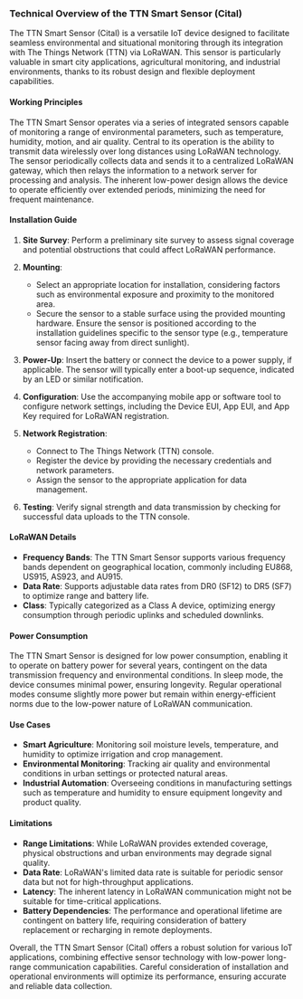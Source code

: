 ### Technical Overview of the TTN Smart Sensor (Cital)

The TTN Smart Sensor (Cital) is a versatile IoT device designed to facilitate seamless environmental and situational monitoring through its integration with The Things Network (TTN) via LoRaWAN. This sensor is particularly valuable in smart city applications, agricultural monitoring, and industrial environments, thanks to its robust design and flexible deployment capabilities.

#### Working Principles

The TTN Smart Sensor operates via a series of integrated sensors capable of monitoring a range of environmental parameters, such as temperature, humidity, motion, and air quality. Central to its operation is the ability to transmit data wirelessly over long distances using LoRaWAN technology. The sensor periodically collects data and sends it to a centralized LoRaWAN gateway, which then relays the information to a network server for processing and analysis. The inherent low-power design allows the device to operate efficiently over extended periods, minimizing the need for frequent maintenance.

#### Installation Guide

1. **Site Survey**: Perform a preliminary site survey to assess signal coverage and potential obstructions that could affect LoRaWAN performance.

2. **Mounting**:
   - Select an appropriate location for installation, considering factors such as environmental exposure and proximity to the monitored area.
   - Secure the sensor to a stable surface using the provided mounting hardware. Ensure the sensor is positioned according to the installation guidelines specific to the sensor type (e.g., temperature sensor facing away from direct sunlight).

3. **Power-Up**: Insert the battery or connect the device to a power supply, if applicable. The sensor will typically enter a boot-up sequence, indicated by an LED or similar notification.

4. **Configuration**: Use the accompanying mobile app or software tool to configure network settings, including the Device EUI, App EUI, and App Key required for LoRaWAN registration.

5. **Network Registration**:
   - Connect to The Things Network (TTN) console.
   - Register the device by providing the necessary credentials and network parameters.
   - Assign the sensor to the appropriate application for data management.

6. **Testing**: Verify signal strength and data transmission by checking for successful data uploads to the TTN console.

#### LoRaWAN Details

- **Frequency Bands**: The TTN Smart Sensor supports various frequency bands dependent on geographical location, commonly including EU868, US915, AS923, and AU915.
- **Data Rate**: Supports adjustable data rates from DR0 (SF12) to DR5 (SF7) to optimize range and battery life.
- **Class**: Typically categorized as a Class A device, optimizing energy consumption through periodic uplinks and scheduled downlinks.

#### Power Consumption

The TTN Smart Sensor is designed for low power consumption, enabling it to operate on battery power for several years, contingent on the data transmission frequency and environmental conditions. In sleep mode, the device consumes minimal power, ensuring longevity. Regular operational modes consume slightly more power but remain within energy-efficient norms due to the low-power nature of LoRaWAN communication.

#### Use Cases

- **Smart Agriculture**: Monitoring soil moisture levels, temperature, and humidity to optimize irrigation and crop management.
- **Environmental Monitoring**: Tracking air quality and environmental conditions in urban settings or protected natural areas.
- **Industrial Automation**: Overseeing conditions in manufacturing settings such as temperature and humidity to ensure equipment longevity and product quality.

#### Limitations

- **Range Limitations**: While LoRaWAN provides extended coverage, physical obstructions and urban environments may degrade signal quality.
- **Data Rate**: LoRaWAN's limited data rate is suitable for periodic sensor data but not for high-throughput applications.
- **Latency**: The inherent latency in LoRaWAN communication might not be suitable for time-critical applications.
- **Battery Dependencies**: The performance and operational lifetime are contingent on battery life, requiring consideration of battery replacement or recharging in remote deployments.

Overall, the TTN Smart Sensor (Cital) offers a robust solution for various IoT applications, combining effective sensor technology with low-power long-range communication capabilities. Careful consideration of installation and operational environments will optimize its performance, ensuring accurate and reliable data collection.